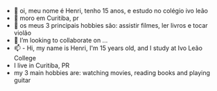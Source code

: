 - 👋 oi, meu nome é Henri, tenho 15 anos, e estudo no colégio ivo leão 
- 👀 moro em Curitiba, pr
- 🌱 os meus 3 principais hobbies são: assistir filmes, ler livros e tocar violão 
- 💞️ I’m looking to collaborate on ...
- 📫 - Hi, my name is Henri, I'm 15 years old, and I study at Ivo Leão College
- I live in Curitiba, PR
- my 3 main hobbies are: watching movies, reading books and playing guitar

<!---
Henrixcosta/Henrixcosta is a ✨ special ✨ repository because its `README.md` (this file) appears on your GitHub profile.
You can click the Preview link to take a look at your changes.
--->
